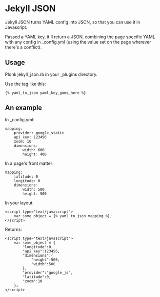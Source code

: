 # Jekyll JSON

Jekyll JSON turns YAML config into JSON, so that you can use it in Javascript.

Passed a YAML key, it'll return a JSON, combining the page specific YAML with any config in _config.yml (using the value set on the page wherever there's a conflict).

## Usage

Plonk jekyll_json.rb in your _plugins directory.

Use the tag like this:

    {% yaml_to_json yaml_key_goes_here %}

## An example

In _config.yml:

    mapping:
        provider: google_static
        api_key: 123456
        zoom: 10
        dimensions:
            width: 600
            height: 400

In a page's front matter:

    mapping:
        latitude: 0
        longitude: 0
        dimensions:
            width: 500
            height: 500

In your layout:

    <script type="text/javascript">
        var some_object = {% yaml_to_json mapping %};
    </script>

Returns:

    <script type="text/javascript">
        var some_object = {
            "longitude":0,
            "api_key":123456,
            "dimensions":{
                "height":500,
                "width":500
            },
            "provider":"google_js",
            "latitude":0,
            "zoom":10
        };
    </script>

    
